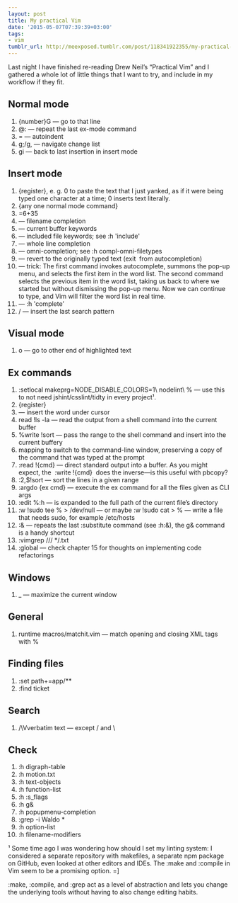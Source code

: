 ```yaml
---
layout: post
title: My practical Vim
date: '2015-05-07T07:39:39+03:00'
tags:
- vim
tumblr_url: http://meexposed.tumblr.com/post/118341922355/my-practical-vim
---
```

Last night I have finished re-reading Drew Neil’s “Practical Vim” and I
gathered a whole lot of little things that I want to try, and include in
my workflow if they fit.

## Normal mode

1. {number}G — go to that line
2. @: — repeat the last ex-mode command
3. = — autoindent
4. g;/g, — navigate change list
5. gi — back to last insertion in insert mode

## Insert mode

1. <C-r>{register}, e. g. <C-r>0 to paste the text that I just yanked, as if it were being typed one character at a time; <C-r><C-p>0 inserts text literally.
2. <C-o>{any one normal mode command}
3. <C-r>=6+35<CR>
4. <C-x><C-f> — filename completion
5. <C-x><C-n> — current buffer keywords
6. <C-x><C-i> — included file keywords; see :h 'include'
7. <C-x><C-l> — whole line completion
8. <C-x><C-o> — omni-completion; see :h compl-omni-filetypes
9. <C-e> — revert to the originally typed text (exit  from autocompletion)
10. <C-n><C-p> — trick: The first command invokes autocomplete, summons the pop-up menu, and selects the first item in the word list. The second command selects the previous item in the word list, taking us back to where we started but without dismissing the pop-up menu. Now we can continue to type, and Vim will filter the word list in real time.
11. <C-n> — :h 'complete’
12. <C-r>/ — insert the last search pattern

## Visual mode

1. o — go to other end of highlighted text

## Ex commands

1. :setlocal makeprg=NODE_DISABLE_COLORS=1\ nodelint\ % — use this to not need jshint/csslint/tidty in every project¹.
2. <C-r>{register}
3. <C-r><C-w> — insert the word under cursor
4. read !ls -la — read the output from a shell command into the current buffer
5. %write !sort — pass the range to the shell command and insert into the current buffery
6. <C-f> mapping to switch to the command-line window, preserving a copy of the command that was typed at the prompt
7. :read !{cmd} — direct standard output into a buffer. As you might expect, the  :write !{cmd}  does the inverse—is this useful with pbcopy?
8. :2,$!sort — sort the lines in a given range
9. :argdo {ex cmd} — execute the ex command for all the files given as CLI args
10. :edit %:h<Tab> — is expanded to the full path of the current file’s directory
11. :w !sudo tee % > /dev/null — or maybe :w !sudo cat > % — write a file that needs sudo, for example /etc/hosts
12. :& — repeats the last :substitute command (see :h:&), the g& command is a handy shortcut
13. :vimgrep /<C-r>// \*/.txt
14. :global — check chapter 15 for thoughts on implementing code refactorings

## Windows

1. <C-w>\_ — maximize the current window

## General

1. runtime macros/matchit.vim — match opening and closing XML tags with %

## Finding files

1. :set path+=app/**
2. :find ticket<Tab>

## Search

1. /\Vverbatim text — except / and \

## Check

1. :h digraph-table
2. :h motion.txt
3. :h text-objects
4. :h function-list
5. :h :s_flags
6. :h g&
7. :h popupmenu-completion
8. :grep -i Waldo *
9. :h option-list
10. :h filename-modifiers

¹ Some time ago I was wondering how should I set my linting system: I
considered a separate repository with makefiles, a separate npm package
on GitHub, even looked at other editors and IDEs. The :make and :compile
in Vim seem to be a promising option. =]

:make, :compile, and :grep act as a level of abstraction and lets you
change the underlying tools without having to also change editing
habits.
